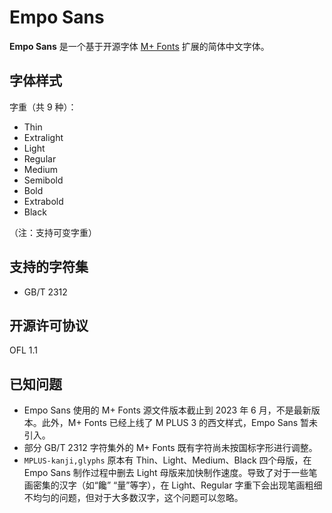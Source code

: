 # Empo Sans
**Empo Sans** 是一个基于开源字体 [M+ Fonts](https://mplusfonts.github.io) 扩展的简体中文字体。

## 字体样式
字重（共 9 种）：
* Thin
* Extralight
* Light
* Regular
* Medium
* Semibold
* Bold
* Extrabold
* Black

（注：支持可变字重）

## 支持的字符集
* GB/T 2312

## 开源许可协议
OFL 1.1

## 已知问题
* Empo Sans 使用的 M+ Fonts 源文件版本截止到 2023 年 6 月，不是最新版本。此外，M+ Fonts 已经上线了 M PLUS 3 的西文样式，Empo Sans 暂未引入。
* 部分 GB/T 2312 字符集外的 M+ Fonts 既有字符尚未按国标字形进行调整。
* `MPLUS-kanji,glyphs` 原本有 Thin、Light、Medium、Black 四个母版，在 Empo Sans 制作过程中删去 Light 母版来加快制作速度。导致了对于一些笔画密集的汉字（如“饞” “量”等字），在 Light、Regular 字重下会出现笔画粗细不均匀的问题，但对于大多数汉字，这个问题可以忽略。